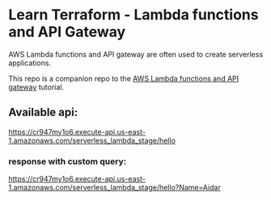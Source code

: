 # Learn Terraform - Lambda functions and API Gateway

AWS Lambda functions and API gateway are often used to create serverless
applications.

This repo is a companion repo to the [AWS Lambda functions and API gateway](https://developer.hashicorp.com/terraform/tutorials/aws/lambda-api-gateway) tutorial.

## Available api:

https://cr947my1o6.execute-api.us-east-1.amazonaws.com/serverless_lambda_stage/hello

### response with custom query:

https://cr947my1o6.execute-api.us-east-1.amazonaws.com/serverless_lambda_stage/hello?Name=Aidar
